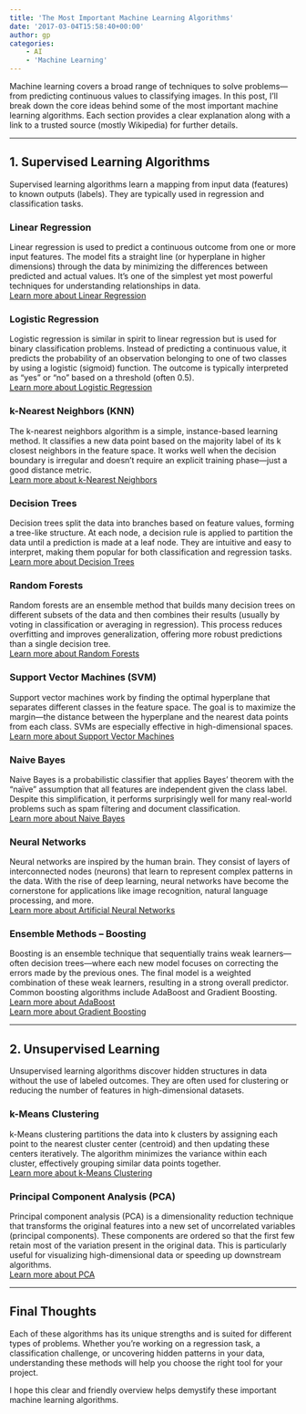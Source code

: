 ```yaml
---
title: 'The Most Important Machine Learning Algorithms'
date: '2017-03-04T15:58:40+00:00'
author: gp
categories:
    - AI
    - 'Machine Learning'
---
```


Machine learning covers a broad range of techniques to solve problems—from predicting continuous values to classifying images. In this post, I’ll break down the core ideas behind some of the most important machine learning algorithms. Each section provides a clear explanation along with a link to a trusted source (mostly Wikipedia) for further details.

---

## 1. Supervised Learning Algorithms

Supervised learning algorithms learn a mapping from input data (features) to known outputs (labels). They are typically used in regression and classification tasks.

### Linear Regression

Linear regression is used to predict a continuous outcome from one or more input features. The model fits a straight line (or hyperplane in higher dimensions) through the data by minimizing the differences between predicted and actual values. It’s one of the simplest yet most powerful techniques for understanding relationships in data.  
[Learn more about Linear Regression](https://en.wikipedia.org/wiki/Linear_regression)

### Logistic Regression

Logistic regression is similar in spirit to linear regression but is used for binary classification problems. Instead of predicting a continuous value, it predicts the probability of an observation belonging to one of two classes by using a logistic (sigmoid) function. The outcome is typically interpreted as “yes” or “no” based on a threshold (often 0.5).  
[Learn more about Logistic Regression](https://en.wikipedia.org/wiki/Logistic_regression)

### k-Nearest Neighbors (KNN)

The k-nearest neighbors algorithm is a simple, instance-based learning method. It classifies a new data point based on the majority label of its k closest neighbors in the feature space. It works well when the decision boundary is irregular and doesn’t require an explicit training phase—just a good distance metric.  
[Learn more about k-Nearest Neighbors](https://en.wikipedia.org/wiki/K-nearest_neighbors_algorithm)

### Decision Trees

Decision trees split the data into branches based on feature values, forming a tree-like structure. At each node, a decision rule is applied to partition the data until a prediction is made at a leaf node. They are intuitive and easy to interpret, making them popular for both classification and regression tasks.  
[Learn more about Decision Trees](https://en.wikipedia.org/wiki/Decision_tree)

### Random Forests

Random forests are an ensemble method that builds many decision trees on different subsets of the data and then combines their results (usually by voting in classification or averaging in regression). This process reduces overfitting and improves generalization, offering more robust predictions than a single decision tree.  
[Learn more about Random Forests](https://en.wikipedia.org/wiki/Random_forest)

### Support Vector Machines (SVM)

Support vector machines work by finding the optimal hyperplane that separates different classes in the feature space. The goal is to maximize the margin—the distance between the hyperplane and the nearest data points from each class. SVMs are especially effective in high-dimensional spaces.  
[Learn more about Support Vector Machines](https://en.wikipedia.org/wiki/Support_vector_machine)

### Naive Bayes

Naive Bayes is a probabilistic classifier that applies Bayes’ theorem with the “naïve” assumption that all features are independent given the class label. Despite this simplification, it performs surprisingly well for many real-world problems such as spam filtering and document classification.  
[Learn more about Naive Bayes](https://en.wikipedia.org/wiki/Naive_Bayes_classifier)

### Neural Networks

Neural networks are inspired by the human brain. They consist of layers of interconnected nodes (neurons) that learn to represent complex patterns in the data. With the rise of deep learning, neural networks have become the cornerstone for applications like image recognition, natural language processing, and more.  
[Learn more about Artificial Neural Networks](https://en.wikipedia.org/wiki/Artificial_neural_network)

### Ensemble Methods – Boosting

Boosting is an ensemble technique that sequentially trains weak learners—often decision trees—where each new model focuses on correcting the errors made by the previous ones. The final model is a weighted combination of these weak learners, resulting in a strong overall predictor. Common boosting algorithms include AdaBoost and Gradient Boosting.  
[Learn more about AdaBoost](https://en.wikipedia.org/wiki/AdaBoost)  
[Learn more about Gradient Boosting](https://en.wikipedia.org/wiki/Gradient_boosting)

---

## 2. Unsupervised Learning

Unsupervised learning algorithms discover hidden structures in data without the use of labeled outcomes. They are often used for clustering or reducing the number of features in high-dimensional datasets.

### k-Means Clustering

k-Means clustering partitions the data into k clusters by assigning each point to the nearest cluster center (centroid) and then updating these centers iteratively. The algorithm minimizes the variance within each cluster, effectively grouping similar data points together.  
[Learn more about k-Means Clustering](https://en.wikipedia.org/wiki/K-means_clustering)

### Principal Component Analysis (PCA)

Principal component analysis (PCA) is a dimensionality reduction technique that transforms the original features into a new set of uncorrelated variables (principal components). These components are ordered so that the first few retain most of the variation present in the original data. This is particularly useful for visualizing high-dimensional data or speeding up downstream algorithms.  
[Learn more about PCA](https://en.wikipedia.org/wiki/Principal_component_analysis)

---

## Final Thoughts

Each of these algorithms has its unique strengths and is suited for different types of problems. Whether you’re working on a regression task, a classification challenge, or uncovering hidden patterns in your data, understanding these methods will help you choose the right tool for your project.

I hope this clear and friendly overview helps demystify these important machine learning algorithms.
